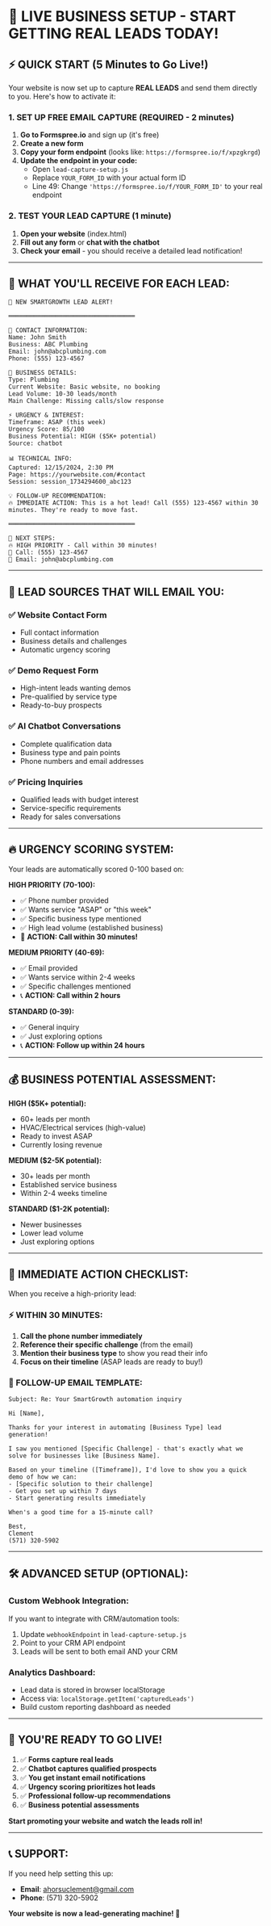 # 🚀 LIVE BUSINESS SETUP - START GETTING REAL LEADS TODAY!

## ⚡ QUICK START (5 Minutes to Go Live!)

Your website is now set up to capture **REAL LEADS** and send them directly to you. Here's how to activate it:

### 1. SET UP FREE EMAIL CAPTURE (REQUIRED - 2 minutes)

1. **Go to Formspree.io** and sign up (it's free)
2. **Create a new form** 
3. **Copy your form endpoint** (looks like: `https://formspree.io/f/xpzgkrgd`)
4. **Update the endpoint in your code:**
   - Open `lead-capture-setup.js`
   - Replace `YOUR_FORM_ID` with your actual form ID
   - Line 49: Change `'https://formspree.io/f/YOUR_FORM_ID'` to your real endpoint

### 2. TEST YOUR LEAD CAPTURE (1 minute)

1. **Open your website** (index.html)
2. **Fill out any form** or **chat with the chatbot**
3. **Check your email** - you should receive a detailed lead notification!

---

## 📧 WHAT YOU'LL RECEIVE FOR EACH LEAD:

```
🎯 NEW SMARTGROWTH LEAD ALERT!

═══════════════════════════════════

👤 CONTACT INFORMATION:
Name: John Smith
Business: ABC Plumbing
Email: john@abcplumbing.com
Phone: (555) 123-4567

🏢 BUSINESS DETAILS:
Type: Plumbing
Current Website: Basic website, no booking
Lead Volume: 10-30 leads/month
Main Challenge: Missing calls/slow response

⚡ URGENCY & INTEREST:
Timeframe: ASAP (this week)
Urgency Score: 85/100
Business Potential: HIGH ($5K+ potential)
Source: chatbot

📊 TECHNICAL INFO:
Captured: 12/15/2024, 2:30 PM
Page: https://yourwebsite.com/#contact
Session: session_1734294600_abc123

💡 FOLLOW-UP RECOMMENDATION:
🔥 IMMEDIATE ACTION: This is a hot lead! Call (555) 123-4567 within 30 minutes. They're ready to move fast.

═══════════════════════════════════

🚀 NEXT STEPS:
🔥 HIGH PRIORITY - Call within 30 minutes!
📱 Call: (555) 123-4567
📧 Email: john@abcplumbing.com
```

---

## 🎯 LEAD SOURCES THAT WILL EMAIL YOU:

### ✅ Website Contact Form
- Full contact information
- Business details and challenges
- Automatic urgency scoring

### ✅ Demo Request Form
- High-intent leads wanting demos
- Pre-qualified by service type
- Ready-to-buy prospects

### ✅ AI Chatbot Conversations
- Complete qualification data
- Business type and pain points
- Phone numbers and email addresses

### ✅ Pricing Inquiries
- Qualified leads with budget interest
- Service-specific requirements
- Ready for sales conversations

---

## 🔥 URGENCY SCORING SYSTEM:

Your leads are automatically scored 0-100 based on:

**HIGH PRIORITY (70-100):**
- ✅ Phone number provided
- ✅ Wants service "ASAP" or "this week"
- ✅ Specific business type mentioned
- ✅ High lead volume (established business)
- 🚨 **ACTION: Call within 30 minutes!**

**MEDIUM PRIORITY (40-69):**
- ✅ Email provided
- ✅ Wants service within 2-4 weeks
- ✅ Specific challenges mentioned
- 📞 **ACTION: Call within 2 hours**

**STANDARD (0-39):**
- ✅ General inquiry
- ✅ Just exploring options
- 📞 **ACTION: Follow up within 24 hours**

---

## 💰 BUSINESS POTENTIAL ASSESSMENT:

**HIGH ($5K+ potential):**
- 60+ leads per month
- HVAC/Electrical services (high-value)
- Ready to invest ASAP
- Currently losing revenue

**MEDIUM ($2-5K potential):**
- 30+ leads per month
- Established service business
- Within 2-4 weeks timeline

**STANDARD ($1-2K potential):**
- Newer businesses
- Lower lead volume
- Just exploring options

---

## 📱 IMMEDIATE ACTION CHECKLIST:

When you receive a high-priority lead:

### ⚡ WITHIN 30 MINUTES:
1. **Call the phone number immediately**
2. **Reference their specific challenge** (from the email)
3. **Mention their business type** to show you read their info
4. **Focus on their timeline** (ASAP leads are ready to buy!)

### 📧 FOLLOW-UP EMAIL TEMPLATE:
```
Subject: Re: Your SmartGrowth automation inquiry

Hi [Name],

Thanks for your interest in automating [Business Type] lead generation!

I saw you mentioned [Specific Challenge] - that's exactly what we solve for businesses like [Business Name].

Based on your timeline ([Timeframe]), I'd love to show you a quick demo of how we can:
- [Specific solution to their challenge]
- Get you set up within 7 days
- Start generating results immediately

When's a good time for a 15-minute call?

Best,
Clement
(571) 320-5902
```

---

## 🛠️ ADVANCED SETUP (OPTIONAL):

### Custom Webhook Integration:
If you want to integrate with CRM/automation tools:
1. Update `webhookEndpoint` in `lead-capture-setup.js`
2. Point to your CRM API endpoint
3. Leads will be sent to both email AND your CRM

### Analytics Dashboard:
- Lead data is stored in browser localStorage
- Access via: `localStorage.getItem('capturedLeads')`
- Build custom reporting dashboard as needed

---

## 🎉 YOU'RE READY TO GO LIVE!

1. ✅ **Forms capture real leads**
2. ✅ **Chatbot captures qualified prospects**  
3. ✅ **You get instant email notifications**
4. ✅ **Urgency scoring prioritizes hot leads**
5. ✅ **Professional follow-up recommendations**
6. ✅ **Business potential assessments**

**Start promoting your website and watch the leads roll in!**

---

## 📞 SUPPORT:

If you need help setting this up:
- **Email**: ahorsuclement@gmail.com
- **Phone**: (571) 320-5902

**Your website is now a lead-generating machine! 🚀**
